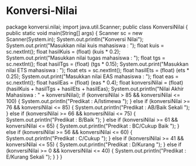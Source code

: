 # Konversi-Nilai
package konversi.nilai;
import java.util.Scanner;
public class KonversiNilai {
  public static void main(String[] args) {
    Scanner sc = new Scanner(System.in);
    System.out.println("Konversi Nilai");
    System.out.print("Masukkan nilai kuis mahasiswa : ");
    float kuis = sc.nextInt();
    float hasilKuis = (float) (kuis * 0.2);
    System.out.print("Masukkan nilai tugas mahasiswa : ");
    float tgs = sc.nextInt();
    float hasilTgs = (float) (tgs * 0.15);
    System.out.print("Masukkan nilai ETS mahasiswa : ");
    float ets = sc.nextInt();
    float hasilEts = (float) (ets * 0.25);
    System.out.print("Masukkan nilai EAS mahasiswa : ");
    float eas = sc.nextInt();
    float hasilEas = (float) (eas * 0.4);
    float konversiNilai = (float) (hasilKuis + hasilTgs + hasilEts + hasilEas);
    System.out.println("Nilai Akhir Mahasiswa : " + konversiNilai);
    if (konversiNilai > 85 && konversiNilai <= 100) {
      System.out.println("Predikat : A/Istimewa ");
    } else if (konversiNilai >= 76 && konversiNilai <= 85) {
      System.out.println("Predikat : AB/Baik Sekali ");
    } else if (konversiNilai >= 66 && konversiNilai <= 75) {
      System.out.println("Predikat : B/Baik ");
    } else if (konversiNilai >= 61 && konversiNilai <= 65) {
      System.out.println("Predikat : BC/Cukup Baik ");
    } else if (konversiNilai >= 56 && konversiNilai <= 60) {
      System.out.println("Predikat : C/Cukup ");
    } else if (konversiNilai >= 41 && konversiNilai <= 55) {
      System.out.println("Predikat : D/Kurang ");
    } else if (konversiNilai >= 0 && konversiNilai <= 40) {
      System.out.println("Predikat : E/Kurang Sekali ");
    }
  }
}
